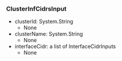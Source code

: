 ### ClusterInfCidrsInput
- clusterId: System.String
  - None
- clusterName: System.String
  - None
- interfaceCidr: a list of InterfaceCidrInputs
  - None
